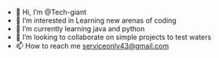 - 👋 Hi, I’m @Tech-giant
- 👀 I’m interested in Learning new arenas of coding
- 🌱 I’m currently learning java and python
- 💞️ I’m looking to collaborate on simple projects to test waters 
- 📫 How to reach me serviceonly43@gmail.com

<!---
Tech-giant/Tech-giant is a ✨ special ✨ repository because its `README.md` (this file) appears on your GitHub profile.
You can click the Preview link to take a look at your changes.
--->
